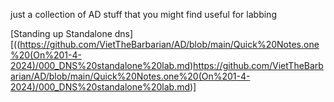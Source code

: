 just a collection of AD stuff that you might find useful for labbing

[Standing up Standalone dns][((https://github.com/VietTheBarbarian/AD/blob/main/Quick%20Notes.one%20(On%201-4-2024)/000_DNS%20standalone%20lab.md)https://github.com/VietTheBarbarian/AD/blob/main/Quick%20Notes.one%20(On%201-4-2024)/000_DNS%20standalone%20lab.md)]
